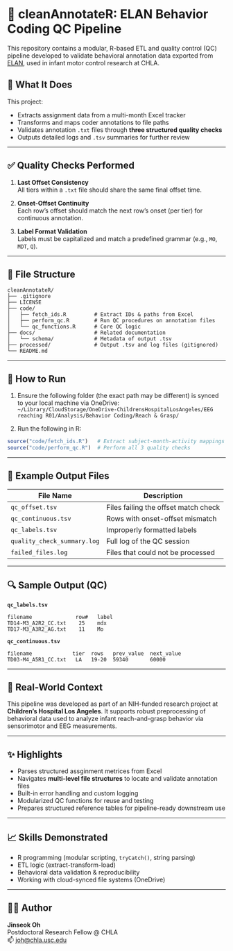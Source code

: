 # 🧹 cleanAnnotateR: ELAN Behavior Coding QC Pipeline

This repository contains a modular, R-based ETL and quality control (QC) pipeline developed to validate behavioral annotation data exported from [ELAN](https://archive.mpi.nl/tla/elan), used in infant motor control research at CHLA.

## 🧰 What It Does

This project:
- Extracts assignment data from a multi-month Excel tracker
- Transforms and maps coder annotations to file paths
- Validates annotation `.txt` files through **three structured quality checks**
- Outputs detailed logs and `.tsv` summaries for further review

---

## ✅ Quality Checks Performed

1. **Last Offset Consistency**  
   All tiers within a `.txt` file should share the same final offset time.

2. **Onset-Offset Continuity**  
   Each row’s offset should match the next row’s onset (per tier) for continuous annotation.

3. **Label Format Validation**  
   Labels must be capitalized and match a predefined grammar (e.g., `MO`, `MDT`, `Q`).

---

## 🧩 File Structure

```
cleanAnnotateR/
├── .gitignore
├── LICENSE
├── code/
│   ├── fetch_ids.R         # Extract IDs & paths from Excel
│   ├── perform_qc.R        # Run QC procedures on annotation files
│   └── qc_functions.R      # Core QC logic
├── docs/                   # Related documentation
│   └── schema/             # Metadata of output .tsv
├── processed/              # Output .tsv and log files (gitignored)
└── README.md
```

---

## 🚀 How to Run

1. Ensure the following folder (the exact path may be different) is synced to your local machine via OneDrive:  
   `~/Library/CloudStorage/OneDrive-ChildrensHospitalLosAngeles/EEG reaching R01/Analysis/Behavior Coding/Reach & Grasp/`

2. Run the following in R:

```r
source("code/fetch_ids.R")   # Extract subject-month-activity mappings
source("code/perform_qc.R")  # Perform all 3 quality checks
```

---

## 📁 Example Output Files

| File Name                      | Description                          |
|-------------------------------|--------------------------------------|
| `qc_offset.tsv`               | Files failing the offset match check |
| `qc_continuous.tsv`           | Rows with onset-offset mismatch      |
| `qc_labels.tsv`               | Improperly formatted labels          |
| `quality_check_summary.log`   | Full log of the QC session           |
| `failed_files.log`            | Files that could not be processed    |

---

## 🔍 Sample Output (QC)

**`qc_labels.tsv`**
```
filename              row#   label
TD14-M3_A2R2_CC.txt    25    mdx
TD17-M3_A3R2_AG.txt    11    Mo
```

**`qc_continuous.tsv`**
```
filename             tier  rows   prev_value  next_value
TD03-M4_A5R1_CC.txt   LA   19-20  59340       60000
```

---

## 📌 Real-World Context

This pipeline was developed as part of an NIH-funded research project at **Children’s Hospital Los Angeles**. It supports robust preprocessing of behavioral data used to analyze infant reach-and-grasp behavior via sensorimotor and EEG measurements.

---

## ✨ Highlights

- Parses structured assginment metrices from Excel
- Navigates **multi-level file structures** to locate and validate annotation files
- Built-in error handling and custom logging
- Modularized QC functions for reuse and testing
- Prepares structured reference tables for pipeline-ready downstream use

---

## 📈 Skills Demonstrated

- R programming (modular scripting, `tryCatch()`, string parsing)
- ETL logic (extract-transform-load)
- Behavioral data validation & reproducibility
- Working with cloud-synced file systems (OneDrive)

---

## 🧑‍💻 Author

**Jinseok Oh**  
Postdoctoral Research Fellow @ CHLA  
📫 [joh@chla.usc.edu](mailto:joh@chla.usc.edu)
